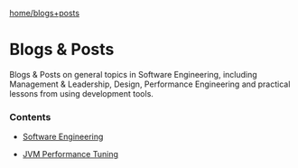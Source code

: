 
[home/](https://donnachaforde.github.io)[blogs+posts](https://donnachaforde.github.io/blogs+posts/)


# Blogs & Posts

Blogs & Posts on general topics in Software Engineering, including Management & Leadership, Design, Performance Engineering and practical lessons from using development tools.

### Contents

* [Software Engineering](./software-engineering/)

* [JVM Performance Tuning](jvm-performance-tuning/)


